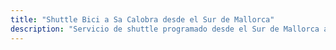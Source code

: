 ```yaml
---
title: "Shuttle Bici a Sa Calobra desde el Sur de Mallorca"
description: "Servicio de shuttle programado desde el Sur de Mallorca a Sa Calobra. Pedalea un sentido, shuttle de vuelta."
---
```


<!-- Content will be added later -->
